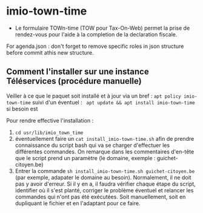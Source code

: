 # imio-town-time

- Le formulaire TOWn-time (TOW pour Tax-On-Web) permet la prise de rendez-vous pour l'aide à la completion de la declaration fiscale. 

For agenda.json : don't forget to remove specific roles in json structure before commit athis new structure.

## Comment l'installer sur une instance Téléservices (procédure manuelle)

Veiller à ce que le paquet soit installé et à jour via un bref :
`apt policy imio-town-time`
suivi d'un éventuel : ` apt update && apt install imio-town-time` si besoin est

Pour rendre effective l'installation :

1. `cd usr/lib/imio_town_time`
2. éventuellement faire un `cat install_imio-town-time.sh` afin de prendre connaissance du script bash qui va se charger d'effectuer les différentes commandes. On remarque dans les commentaires d'en-tête que le script prend un paramètre (le domaine, exemple : guichet-citoyen.be)
3. Entrer la commande `sh install_imio-town-time.sh guichet-citoyen.be` (par exemple, adapater le domaine au besoin).
Normalement, il ne doit pas y avoir d'erreur. Si il y en a, il faudra vérifier chaque étape du script, identifier où il s'est planté, corriger le problème éventuel et relancer les commandes qui n'ont pas été exécutées. Soit manuellement, soit en dupliquant le fichier et en l'adaptant pour ce faire.
